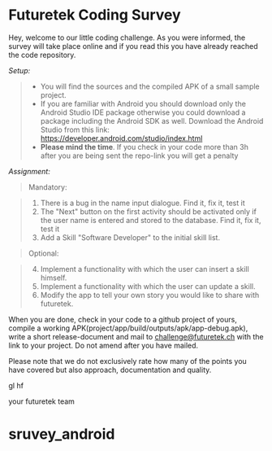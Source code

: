 Futuretek Coding Survey
===================


Hey,
welcome to our little coding challenge. As you were informed, the survey will take place online and if you read this you have already reached the code repository.

*Setup:*
> - You will find the sources and the compiled APK of a small sample project. 
> - If you are familiar with Android you should download only the Android Studio IDE package otherwise you could download a package including the Android SDK as well. Download the Android Studio from this link: https://developer.android.com/studio/index.html
> - **Please mind the time**. If you check in your code more than 3h after you are being sent the repo-link you will get a penalty


*Assignment:*

> Mandatory:

> 1. There is a bug in the name input dialogue. Find it, fix it, test it
> 2. The "Next" button on the first activity should be activated only if the user name is entered and stored to the database. Find it, fix it, test it
> 3. Add a Skill "Software Developer" to the initial skill list.


> Optional:

> 4. Implement a functionality with which the user can insert a skill himself.
> 5. Implement a functionality with which the user can update a skill.
> 6. Modify the app to tell your own story you would like to share with futuretek.

When you are done, check in your code to a github project of yours, compile a working APK(project/app/build/outputs/apk/app-debug.apk), write a short release-document and mail to challenge@futuretek.ch with the link to your project. Do not amend after you have mailed.

Please note that we do not exclusively rate how many of the points you have covered but also approach, documentation and quality. 

gl hf

your futuretek team
# sruvey_android
